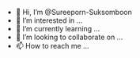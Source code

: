 - 👋 Hi, I’m @Sureeporn-Suksomboon
- 👀 I’m interested in ...
- 🌱 I’m currently learning ...
- 💞️ I’m looking to collaborate on ...
- 📫 How to reach me ...

<!---
Sureeporn-Suksomboon/Sureeporn-Suksomboon is a ✨ special ✨ repository because its `README.md` (this file) appears on your GitHub profile.
You can click the Preview link to take a look at your changes.
--->
